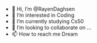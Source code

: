 - 👋 Hi, I’m @RayenDaghsen
- 👀 I’m interested in  Coding 
- 🌱 I’m currently studying Cs50 
- 💞️ I’m looking to collaborate on ...
- 📫 How to reach me Dream

<!---
RayenDaghsen/RayenDaghsen is a ✨ special ✨ repository because its `README.md` (this file) appears on your GitHub profile.
You can click the Preview link to take a look at your changes.
--->
